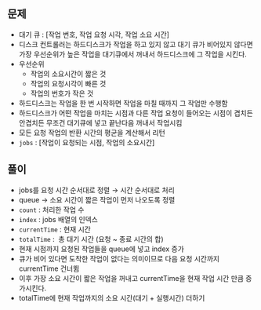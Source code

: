 ## 문제
- 대기 큐 : [작업 번호, 작업 요청 시각, 작업 소요 시간]
- 디스크 컨트롤러는 하드디스크가 작업을 하고 있지 않고 대기 큐가 비어있지 않다면 가장 우선순위가 높은 작업을 대기큐에서 꺼내서 하드디스크에 그 작업을 시킨다.
- 우선순위
    - 작업의 소요시간이 짧은 것
    - 작업의 요청시각이 빠른 것
    - 작업의 번호가 작은 것
- 하드디스크는 작업을 한 번 시작하면 작업을 마칠 때까지 그 작업만 수행함
- 하드디스크가 어떤 작업을 마치는 시점과 다른 작업 요청이 들어오는 시점이 겹치든 안겹치든 무조건 대기큐에 넣고 끝난다음 꺼내서 작업시킴
- 모든 요청 작업의 반환 시간의 평균을 계산해서 리턴
- `jobs` : [작업이 요청되는 시점, 작업의 소요시간]

## 풀이
- jobs를 요청 시간 순서대로 정렬 → 시간 순서대로 처리
- queue → 소요 시간이 짧은 작업이 먼저 나오도록 정렬
- `count` : 처리한 작업 수
- `index` : jobs 배열의 인덱스
- `currentTime` : 현재 시간
- `totalTime` :  총 대기 시간 (요청 ~ 종료 시간의 합)
- 현재 시점까지 요청된 작업들을 queue에 넣고 index 증가
- 큐가 비어 있다면 도착한 작업이 없다는 의미이므로 다음 요청 시간까지 currentTime 건너뜀
- 이후 가장 소요 시간이 짧은 작업을 꺼내고 currentTime을 현재 작업 시간 만큼 증가시킨다.
- totalTime에 현재 작업까지의 소요 시간(대기 + 실행시간) 더하기

